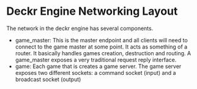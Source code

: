 Deckr Engine Networking Layout
==============================

The network in the deckr engine has several components.

* game_master: This is the master endpoint and all clients will need to connect
  to the game master at some point. It acts as something of a router. It
  basically handles games creation, destruction and routing. A game_master
  exposes a very traditional request reply interface.
* game: Each game that is creates a game server. The game server exposes two
  different sockets: a command socket (input) and a broadcast socket (output)
